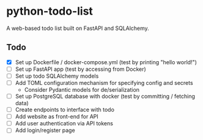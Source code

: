 # python-todo-list
 A web-based todo list built on FastAPI and SQLAlchemy.

## Todo

- [X] Set up Dockerfile / docker-compose.yml (test by printing "hello world!")
- [ ] Set up FastAPI app (test by accessing from Docker)
- [ ] Set up todo SQLAlchemy models
- [ ] Add TOML configuration mechanism for specifying config and secrets
  - Consider Pydantic models for de/serialization
- [ ] Set up PostgreSQL database with docker (test by committing / fetching data)
- [ ] Create endpoints to interface with todo
- [ ] Add website as front-end for API
- [ ] Add user authentication via API tokens
- [ ] Add login/register page
